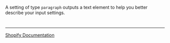 A setting of type `paragraph` outputs a text element to help you better describe your input settings.

#

---

[Shopify Documentation](https://shopify.dev/docs/themes/architecture/settings/sidebar-settings#paragraph)
